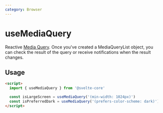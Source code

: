 ```yaml
---
category: Browser
---
```


# useMediaQuery

Reactive [Media Query](https://developer.mozilla.org/en-US/docs/Web/CSS/Media_Queries/Testing_media_queries). Once you've created a MediaQueryList object, you can check the result of the query or receive notifications when the result changes.

## Usage

```html
<script>
  import { useMediaQuery } from '@svelte-core'

  const isLargeScreen = useMediaQuery('(min-width: 1024px)')
  const isPreferredDark = useMediaQuery('(prefers-color-scheme: dark)')
</script>
```
